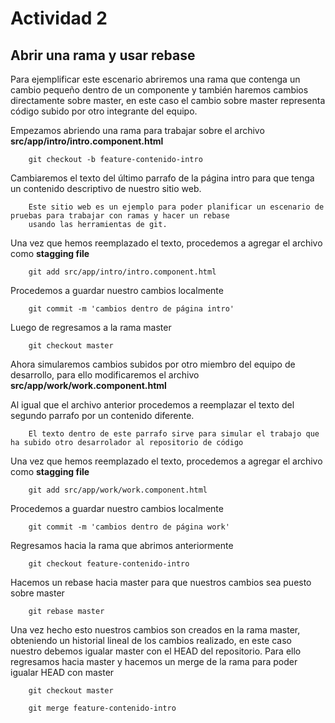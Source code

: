 # Actividad 2

## Abrir una rama y usar rebase

Para ejemplificar este escenario abriremos una rama que contenga un cambio pequeño dentro de un componente y también haremos cambios
directamente sobre master, en este caso el cambio sobre master representa código subido por otro integrante del equipo.

Empezamos abriendo una rama para trabajar sobre el archivo **src/app/intro/intro.component.html**

```
    git checkout -b feature-contenido-intro
```

Cambiaremos el texto del último parrafo de la página intro para que tenga un contenido descriptivo de nuestro sitio web.

```
    Este sitio web es un ejemplo para poder planificar un escenario de pruebas para trabajar con ramas y hacer un rebase
    usando las herramientas de git.

```

Una vez que hemos reemplazado el texto, procedemos a agregar el archivo como **stagging file**

```
    git add src/app/intro/intro.component.html
```

Procedemos a guardar nuestro cambios localmente

```
    git commit -m 'cambios dentro de página intro'
```

Luego de regresamos a la rama master

```
    git checkout master
```

Ahora simularemos cambios subidos por otro miembro del equipo de desarrollo, para ello modificaremos el archivo **src/app/work/work.component.html**

Al igual que el archivo anterior procedemos a reemplazar el texto del segundo parrafo por un contenido diferente.

```
    El texto dentro de este parrafo sirve para simular el trabajo que ha subido otro desarrolador al repositorio de código

```

Una vez que hemos reemplazado el texto, procedemos a agregar el archivo como **stagging file**

```
    git add src/app/work/work.component.html
```

Procedemos a guardar nuestro cambios localmente

```
    git commit -m 'cambios dentro de página work'
```

Regresamos hacia la rama que abrimos anteriormente

```
    git checkout feature-contenido-intro
```

Hacemos un rebase hacia master para que nuestros cambios sea puesto sobre master

```
    git rebase master
```

Una vez hecho esto nuestros cambios son creados en la rama master, obteniendo un historial lineal de los cambios realizado,
en este caso nuestro debemos igualar master con el HEAD del repositorio. Para ello regresamos hacia master y hacemos un merge de la
rama para poder igualar HEAD con master

```
    git checkout master

    git merge feature-contenido-intro
```

